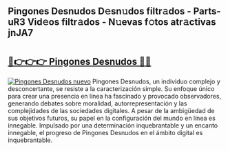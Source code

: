 ## Pingones Desnudos D𝚎sn𝚞dos filtr𝚊dos - Parts-uR3 Vid𝚎os filtr𝚊dos - N𝚞evas f𝚘tos atr𝚊ctivas jnJA7

# <h2><a href="http://mb1ijl.tromn.icu/?c=Pingones+Desnudos">🔗👉👉👉 Pingones Desnudos 🔗🔗</a></h2>

[![Pingones Desnudos nuevo](https://i.imgur.com/pEAQMta.gif)](http://mb1ijl.tromn.icu/?c=Pingones+Desnudos)
Pingones Desnudos, un individuo complejo y desconcertante, se resiste a la caracterización simple. Su enfoque único para crear una presencia en línea ha fascinado y provocado observadores, generando debates sobre moralidad, autorrepresentación y las complejidades de las sociedades digitales. A pesar de la ambigüedad de sus objetivos futuros, su papel en la configuración del mundo en línea es innegable. Impulsado por una determinación inquebrantable y un encanto innegable, el progreso de Pingones Desnudos en el ámbito digital es inquebrantable.
